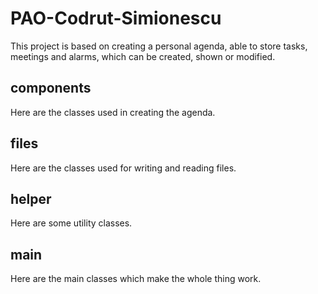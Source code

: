# PAO-Codrut-Simionescu
This project is based on creating a personal agenda, able to store tasks, meetings and alarms, which can be created, shown or modified.

## components
Here are the classes used in creating the agenda.

## files
Here are the classes used for writing and reading files.

## helper
Here are some utility classes.

## main
Here are the main classes which make the whole thing work.
